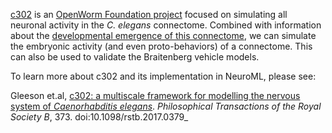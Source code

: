 [c302](opensourcebrain.org/projects/c302) is an [OpenWorm Foundation project](https://www.youtube.com/watch?v=kNTwraEPp0M) focused on simulating all neuronal activity in the _C. elegans_ connectome. Combined with information about the [developmental emergence of this connectome](https://osf.io/u8abh/), we can simulate the embryonic activity (and even proto-behaviors) of a connectome. This can also be used to validate the Braitenberg vehicle models.

To learn more about c302 and its implementation in NeuroML, please see:

Gleeson et.al, [c302: a multiscale framework for modelling the nervous system of _Caenorhabditis elegans_](https://royalsocietypublishing.org/doi/10.1098/rstb.2017.0379).
_Philosophical Transactions of the Royal Society B_, 373. doi:10.1098/rstb.2017.0379_
